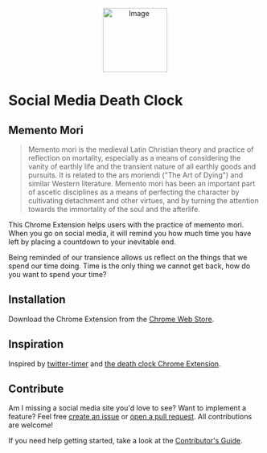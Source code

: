 <p align="center">
  <img width="128" height="128" alt="Image" src="https://github.com/user-attachments/assets/5941b140-fe3a-4035-8f2d-5ef7eb0516b8" />
</p>

# Social Media Death Clock

## Memento Mori

> Memento mori is the medieval Latin Christian theory and practice of reflection on mortality, especially as a means of considering the vanity of earthly life and the transient nature of all earthly goods and pursuits. It is related to the ars moriendi ("The Art of Dying") and similar Western literature. Memento mori has been an important part of ascetic disciplines as a means of perfecting the character by cultivating detachment and other virtues, and by turning the attention towards the immortality of the soul and the afterlife.

This Chrome Extension helps users with the practice of memento mori. When you go on social media, it will remind you how much time you have left by placing a countdown to your inevitable end.

Being reminded of our transience allows us reflect on the things that we spend our time doing. Time is the only thing we cannot get back, how do you want to spend your time?

## Installation

Download the Chrome Extension from the [Chrome Web Store](https://chrome.google.com/webstore/detail/social-media-death-clock/jjmjickedeooblgpimknfghpfffncfhb).

## Inspiration

Inspired by [twitter-timer](https://github.com/siddharthkp/twitter-timer) and [the death clock Chrome Extension](https://chrome.google.com/webstore/detail/death-clock/nddjbfjdamhcmdcghehomomgppbigjam).

## Contribute

Am I missing a social media site you'd love to see? Want to implement a feature? Feel free [create an issue](https://github.com/amorriscode/social-media-death-clock/issues/new) or [open a pull request](https://github.com/amorriscode/social-media-death-clock/compare). All contributions are welcome!

If you need help getting started, take a look at the [Contributor's Guide](CONTRIBUTING.md).
